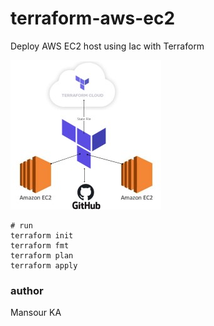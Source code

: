 # terraform-aws-ec2
 Deploy AWS EC2 host using Iac with Terraform

![Alt text](zimage.jpg)

```
# run
terraform init
terraform fmt
terraform plan
terraform apply
```

### author
 Mansour KA
